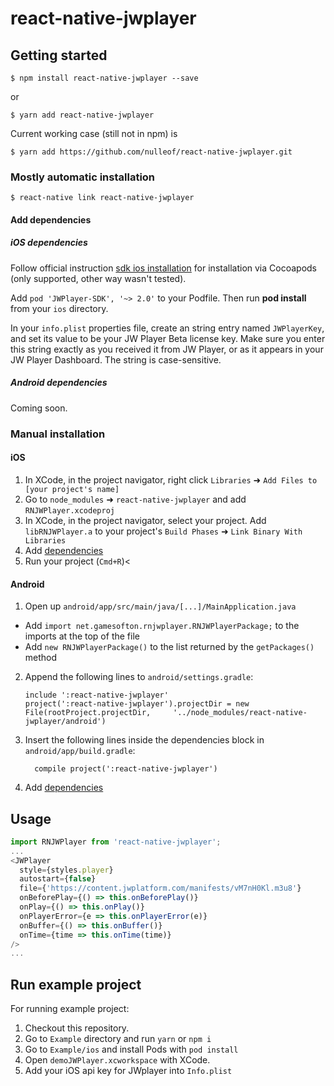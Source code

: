 
# react-native-jwplayer

## Getting started

`$ npm install react-native-jwplayer --save`

or

`$ yarn add react-native-jwplayer`

Current working case (still not in npm) is

`$ yarn add https://github.com/nulleof/react-native-jwplayer.git`

### Mostly automatic installation

`$ react-native link react-native-jwplayer`

#### Add dependencies

##### iOS dependencies
Follow official instruction [sdk ios installation](https://developer.jwplayer.com/sdk/ios/docs/developer-guide/intro/getting-started/) for installation via Cocoapods (only supported, other way wasn't tested).

Add `pod 'JWPlayer-SDK', '~> 2.0'` to your Podfile.
Then run **pod install** from your `ios` directory.

In your `info.plist` properties file, create an string entry named `JWPlayerKey`, and set its value to be your JW Player Beta license key. Make sure you enter this string exactly as you received it from JW Player, or as it appears in your JW Player Dashboard. The string is case-sensitive.

##### Android dependencies
Coming soon.

### Manual installation


#### iOS

1. In XCode, in the project navigator, right click `Libraries` ➜ `Add Files to [your project's name]`
2. Go to `node_modules` ➜ `react-native-jwplayer` and add `RNJWPlayer.xcodeproj`
3. In XCode, in the project navigator, select your project. Add `libRNJWPlayer.a` to your project's `Build Phases` ➜ `Link Binary With Libraries`
4. Add [dependencies](#iOS-dependencies)
5. Run your project (`Cmd+R`)<

#### Android

1. Open up `android/app/src/main/java/[...]/MainApplication.java`
  - Add `import net.gamesofton.rnjwplayer.RNJWPlayerPackage;` to the imports at the top of the file
  - Add `new RNJWPlayerPackage()` to the list returned by the `getPackages()` method
2. Append the following lines to `android/settings.gradle`:
  	```
  	include ':react-native-jwplayer'
  	project(':react-native-jwplayer').projectDir = new File(rootProject.projectDir, 	'../node_modules/react-native-jwplayer/android')
  	```
3. Insert the following lines inside the dependencies block in `android/app/build.gradle`:
  	```
      compile project(':react-native-jwplayer')
  	```
4. Add [dependencies](#Android-dependencies)

## Usage
```javascript
import RNJWPlayer from 'react-native-jwplayer';
...
<JWPlayer
  style={styles.player}
  autostart={false}
  file={'https://content.jwplatform.com/manifests/vM7nH0Kl.m3u8'}
  onBeforePlay={() => this.onBeforePlay()}
  onPlay={() => this.onPlay()}
  onPlayerError={e => this.onPlayerError(e)}
  onBuffer={() => this.onBuffer()}
  onTime={time => this.onTime(time)}
/>
...
```

## Run example project

For running example project:
1. Checkout this repository.
2. Go to `Example` directory and run `yarn` or `npm i`
3. Go to `Example/ios` and install Pods with `pod install`
4. Open `demoJWPlayer.xcworkspace` with XCode.
5. Add your iOS api key for JWplayer into `Info.plist`
